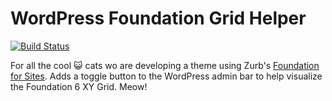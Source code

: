 # WordPress Foundation Grid Helper

[![Build Status](https://travis-ci.org/barryceelen/wp-foundation-grid-helper.svg?branch=master)](https://travis-ci.org/barryceelen/wp-foundation-grid-helper)

For all the cool 😺 cats wo are developing a theme using Zurb's [Foundation for Sites](https://foundation.zurb.com/sites/).
Adds a toggle button to the WordPress admin bar to help visualize the Foundation 6 XY Grid. Meow!
